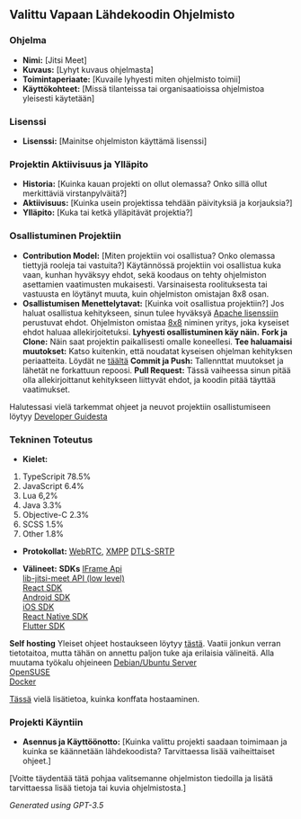 ## Valittu Vapaan Lähdekoodin Ohjelmisto

### Ohjelma

- **Nimi:** [Jitsi Meet]
- **Kuvaus:** [Lyhyt kuvaus ohjelmasta]
- **Toimintaperiaate:** [Kuvaile lyhyesti miten ohjelmisto toimii]
- **Käyttökohteet:** [Missä tilanteissa tai organisaatioissa ohjelmistoa yleisesti käytetään]

### Lisenssi

- **Lisenssi:** [Mainitse ohjelmiston käyttämä lisenssi]

### Projektin Aktiivisuus ja Ylläpito

- **Historia:** [Kuinka kauan projekti on ollut olemassa? Onko sillä ollut merkittäviä virstanpylväitä?]
- **Aktiivisuus:** [Kuinka usein projektissa tehdään päivityksiä ja korjauksia?]
- **Ylläpito:** [Kuka tai ketkä ylläpitävät projektia?]


### Osallistuminen Projektiin

- **Contribution Model:** [Miten projektiin voi osallistua? Onko olemassa tiettyjä rooleja tai vastuita?]
Käytännössä projektiin voi osallistua kuka vaan, kunhan hyväksyy ehdot, sekä koodaus on tehty ohjelmiston asettamien vaatimusten mukaisesti. Varsinaisesta roolituksesta tai vastuusta en löytänyt muuta, kuin ohjelmiston omistajan 8x8 osan.
- **Osallistumisen Menettelytavat:** [Kuinka voit osallistua projektiin?]
Jos haluat osallistua kehitykseen, sinun tulee hyväksyä [Apache lisenssiin](https://github.com/jitsi/jitsi-meet/blob/master/LICENSE) perustuvat ehdot. Ohjelmiston omistaa [8x8](https://www.8x8.com/) niminen yritys, joka kyseiset ehdot haluaa allekirjoitetuksi.
**Lyhyesti osallistuminen käy näin.** 
**Fork ja Clone:** Näin saat projektin paikallisesti omalle koneellesi.
**Tee haluamaisi muutokset:** Katso kuitenkin, että noudatat kyseisen ohjelman kehityksen periaatteita. Löydät ne [täältä](https://github.com/jitsi/jitsi-meet/blob/master/CONTRIBUTING.md)
**Commit ja Push:**  Tallennttat muutokset ja lähetät ne forkattuun repoosi.
**Pull Request:** Tässä vaiheessa sinun pitää olla allekirjoittanut kehitykseen liittyvät ehdot, ja koodin pitää täyttää vaatimukset. 

Halutessasi vielä tarkemmat ohjeet ja neuvot projektiin osallistumiseen löytyy [Developer Guidesta](https://jitsi.github.io/handbook/docs/category/developer-guide)

### Tekninen Toteutus

- **Kielet:** 
1. TypeScripit 78.5%
2. JavaScript 6.4%
3. Lua 6,2%
4. Java 3.3%
5. Objective-C 2.3%
6. SCSS 1.5%
7. Other 1.8%
- **Protokollat:** [WebRTC](https://en.wikipedia.org/wiki/WebRTC), [XMPP](https://xmpp.org/) [DTLS-SRTP](https://datatracker.ietf.org/doc/html/rfc5763)

- **Välineet:**
**SDKs**
[IFrame Api](https://jitsi.github.io/handbook/docs/dev-guide/dev-guide-iframe/)  
[lib-jitsi-meet API (low level)](https://jitsi.github.io/handbook/docs/dev-guide/dev-guide-ljm-api)  
[React SDK](https://jitsi.github.io/handbook/docs/dev-guide/dev-guide-react-sdk/)  
[Android SDK](https://jitsi.github.io/handbook/docs/dev-guide/dev-guide-android-sdk/)  
[iOS SDK](https://jitsi.github.io/handbook/docs/dev-guide/dev-guide-ios-sdk/)  
[React Native SDK](https://jitsi.github.io/handbook/docs/dev-guide/dev-guide-react-native-sdk/)  
[Flutter SDK](https://jitsi.github.io/handbook/docs/dev-guide/dev-guide-flutter-sdk/)  

**Self hosting**
Yleiset ohjeet hostaukseen löytyy [tästä](https://jitsi.github.io/handbook/docs/devops-guide/).
Vaatii jonkun verran tietotaitoa, mutta tähän on annettu paljon tuke aja erilaisia välineitä. Alla muutama työkalu ohjeineen
[Debian/Ubuntu Server](https://jitsi.github.io/handbook/docs/devops-guide/devops-guide-quickstart)  
[OpenSUSE](https://jitsi.github.io/handbook/docs/devops-guide/devops-guide-opensuse)  
[Docker](https://jitsi.github.io/handbook/docs/devops-guide/devops-guide-docker)  

[Tässä](https://jitsi.github.io/handbook/docs/category/configuration) vielä lisätietoa, kuinka konffata hostaaminen.


### Projekti Käyntiin

- **Asennus ja Käyttöönotto:** [Kuinka valittu projekti saadaan toimimaan ja kuinka se käännetään lähdekoodista? Tarvittaessa lisää vaiheittaiset ohjeet.]

[Voitte täydentää tätä pohjaa valitsemanne ohjelmiston tiedoilla ja lisätä tarvittaessa lisää tietoja tai kuvia ohjelmistosta.]

_Generated using GPT-3.5_
